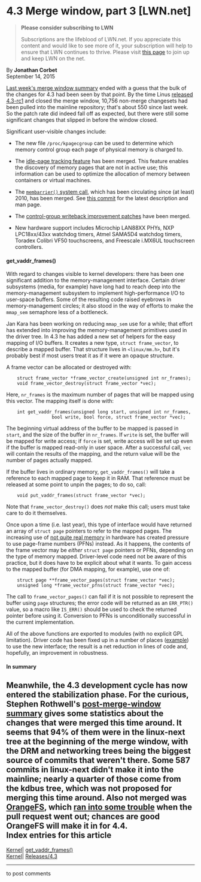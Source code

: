 # 4.3 Merge window, part 3 [LWN.net]

> **Please consider subscribing to LWN**
> 
> Subscriptions are the lifeblood of LWN.net. If you appreciate this content and would like to see more of it, your subscription will help to ensure that LWN continues to thrive. Please visit [this page](/Promo/nst-nag1/subscribe) to join up and keep LWN on the net. 

By **Jonathan Corbet**  
September 14, 2015 

[Last week's merge window summary](/Articles/656731/) ended with a guess that the bulk of the changes for 4.3 had been seen by that point. By the time Linus [released 4.3-rc1](/Articles/657217/) and closed the merge window, 10,756 non-merge changesets had been pulled into the mainline repository; that's about 550 since last week. So the patch rate did indeed fall off as expected, but there were still some significant changes that slipped in before the window closed. 

Significant user-visible changes include: 

  * The new file `/proc/kpagecgroup` can be used to determine which memory control group each page of physical memory is charged to. 

  * The [idle-page tracking feature](/Articles/642202/) has been merged. This feature enables the discovery of memory pages that are not in active use; this information can be used to optimize the allocation of memory between containers or virtual machines. 

  * The [`membarrier()` system call](/Articles/369567/), which has been circulating since (at least) 2010, has been merged. See [this commit](http://git.kernel.org/linus/5b25b13ab08f616efd566347d809b4ece54570d1) for the latest description and man page. 

  * The [control-group writeback improvement patches](/Articles/648292/) have been merged. 

  * New hardware support includes Microchip LAN88XX PHYs, NXP LPC18xx/43xx watchdog timers, Atmel SAMA5D4 watchdog timers, Toradex Colibri VF50 touchscreens, and Freescale i.MX6UL touchscreen controllers. 




#### get_vaddr_frames()

With regard to changes visible to kernel developers: there has been one significant addition to the memory-management interface. Certain driver subsystems (media, for example) have long had to reach deep into the memory-management subsystem to implement high-performance I/O to user-space buffers. Some of the resulting code raised eyebrows in memory-management circles; it also stood in the way of efforts to make the `mmap_sem` semaphore less of a bottleneck. 

Jan Kara has been working on reducing `mmap_sem` use for a while; that effort has extended into improving the memory-management primitives used in the driver tree. In 4.3 he has added a new set of helpers for the easy mapping of I/O buffers. It creates a new type, `struct frame_vector`, to describe a mapped buffer. That structure lives in `<linux/mm.h>`, but it's probably best if most users treat it as if it were an opaque structure. 

A frame vector can be allocated or destroyed with: 
    
    
        struct frame_vector *frame_vector_create(unsigned int nr_frames);
        void frame_vector_destroy(struct frame_vector *vec);
    

Here, `nr_frames` is the maximum number of pages that will be mapped using this vector. The mapping itself is done with: 
    
    
        int get_vaddr_frames(unsigned long start, unsigned int nr_frames,
    		         bool write, bool force, struct frame_vector *vec);
    

The beginning virtual address of the buffer to be mapped is passed in `start`, and the size of the buffer in `nr_frames`. If `write` is set, the buffer will be mapped for write access; if `force` is set, write access will be set up even if the buffer is mapped read-only in user space. After a successful call, `vec` will contain the results of the mapping, and the return value will be the number of pages actually mapped. 

If the buffer lives in ordinary memory, `get_vaddr_frames()` will take a reference to each mapped page to keep it in RAM. That reference must be released at some point to unpin the pages; to do so, call: 
    
    
        void put_vaddr_frames(struct frame_vector *vec);
    

Note that `frame_vector_destroy()` does _not_ make this call; users must take care to do it themselves. 

Once upon a time (i.e. last year), this type of interface would have returned an array of `struct page` pointers to refer to the mapped pages. The increasing use of [not quite real memory](/Articles/656197/) in hardware has created pressure to use page-frame numbers (PFNs) instead. As it happens, the contents of the frame vector may be _either_ `struct page` pointers or PFNs, depending on the type of memory mapped. Driver-level code need not be aware of this practice, but it does have to be explicit about what it wants. To gain access to the mapped buffer (for DMA mapping, for example), use one of: 
    
    
        struct page **frame_vector_pages(struct frame_vector *vec);
        unsigned long *frame_vector_pfns(struct frame_vector *vec);
    

The call to `frame_vector_pages()` can fail if it is not possible to represent the buffer using `page` structures; the error code will be returned as an `ERR_PTR()` value, so a macro like `IS_ERR()` should be used to check the returned pointer before using it. Conversion to PFNs is unconditionally successful in the current implementation. 

All of the above functions are exported to modules (with no explicit GPL limitation). Driver code has been fixed up in a number of places ([example](http://git.kernel.org/linus/fb639eb39154312af8bf08c58cc0142179e0c224)) to use the new interface; the result is a net reduction in lines of code and, hopefully, an improvement in robustness. 

#### In summary

Meanwhile, the 4.3 development cycle has now entered the stabilization phase. For the curious, Stephen Rothwell's [post-merge-window summary](/Articles/657332/) gives some statistics about the changes that were merged this time around. It seems that 94% of them were in the linux-next tree at the beginning of the merge window, with the DRM and networking trees being the biggest source of commits that weren't there. Some 587 commits in linux-next didn't make it into the mainline; nearly a quarter of those come from the kdbus tree, which was not proposed for merging this time around. Also not merged was [OrangeFS](/Articles/643165/), which [ran into some trouble](/Articles/657333/) when the pull request went out; chances are good OrangeFS will make it in for 4.4.  
Index entries for this article  
---  
[Kernel](/Kernel/Index)| [get_vaddr_frames()](/Kernel/Index#get_vaddr_frames)  
[Kernel](/Kernel/Index)| [Releases/4.3](/Kernel/Index#Releases-4.3)  
  


* * *

to post comments 
